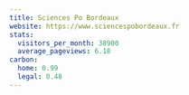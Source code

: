 ```yaml
---
title: Sciences Po Bordeaux
website: https://www.sciencespobordeaux.fr
stats:
  visitors_per_month: 38900
  average_pageviews: 6.18
carbon:
  home: 0.99
  legal: 0.48
---
```

